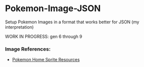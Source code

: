 # Pokemon-Image-JSON
Setup Pokemon Images in a format that works better for JSON (my interpretation)

WORK IN PROGRESS: gen 6 through 9

### Image References:
- [Pokemon Home Sprite Resources](https://www.spriters-resource.com/nintendo_switch/pokemonhome/)
